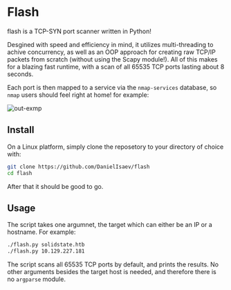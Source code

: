 # Flash

flash is a TCP-SYN port scanner written in Python! 

Desgined with speed and efficiency in mind, it utilizes multi-threading to achive concurrency, as well as an OOP approach for creating raw TCP/IP packets from scratch (without using the Scapy module!). All of this makes for a blazing fast runtime, with a scan of all 65535 TCP ports lasting about 8 seconds. 

Each port is then mapped to a service via the `nmap-services` database, so `nmap` users should feel right at home! 
for example:

![out-exmp]()


## Install

On a Linux platform, simply clone the reposetory to your directory of choice with:

```bash
git clone https://github.com/DanielIsaev/flash
cd flash
```

After that it should be good to go. 


## Usage

The script takes one argumnet, the target which can either be an IP or a hostname. For example:

```bash
./flash.py solidstate.htb 
./flash.py 10.129.227.181
```

The script scans all 65535 TCP ports by default, and prints the results. No other arguments besides the target host is needed, and therefore there is no `argparse` module. 
